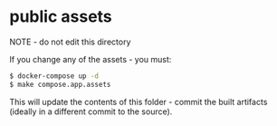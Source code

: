 # public assets

NOTE - do not edit this directory

If you change any of the assets - you must:

```bash
$ docker-compose up -d
$ make compose.app.assets
```

This will update the contents of this folder - commit the built artifacts (ideally in a different commit to the source).